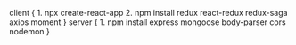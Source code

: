 client { 1. npx create-react-app 2. npm install redux react-redux redux-saga axios moment
}
server { 1. npm install express mongoose body-parser cors nodemon
}

